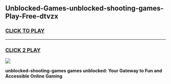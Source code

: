
## Unblocked-Games-unblocked-shooting-games-Play-Free-dtvzx
<h3>
<a href="https://premium76.site?title=unblocked-shooting-games&ref=10A">CLICK TO PLAY</a></h3>
<hr>

<h3>
<a href="https://premium76.site?title=unblocked-shooting-games&ref=10A">CLICK 2 PLAY</a>
  
</h3>

<a href="https://premium76.site?title=unblocked-shooting-games&ref=10A"><img src="https://clearcache.store/games.png"></a>


**unblocked-shooting-games games unblocked: Your Gateway to Fun and Accessible Online Gaming**
